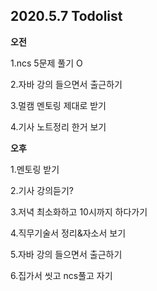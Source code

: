 ## 2020.5.7 Todolist

**오전**

1.ncs 5문제 풀기 O

2.자바 강의 들으면서 출근하기

3.멀캠 멘토링 제대로 받기

4.기사 노트정리 한거 보기



**오후**

1.멘토링 받기

2.기사 강의듣기?

3.저녁 최소화하고 10시까지 하다가기

4.직무기술서 정리&자소서 보기

5.자바 강의 들으면서 출근하기

6.집가서 씻고 ncs풀고 자기